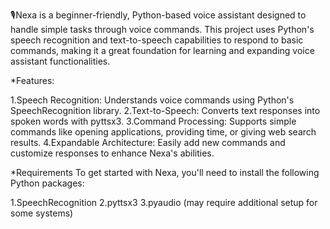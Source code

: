 🎙️Nexa is a beginner-friendly, Python-based voice assistant designed to handle simple tasks through voice commands. This project uses Python's speech recognition and text-to-speech capabilities to respond to basic commands, making it a great foundation for learning and expanding voice assistant functionalities.

*Features:

1.Speech Recognition: Understands voice commands using Python's SpeechRecognition library.
2.Text-to-Speech: Converts text responses into spoken words with pyttsx3.
3.Command Processing: Supports simple commands like opening applications, providing time, or giving web search results.
4.Expandable Architecture: Easily add new commands and customize responses to enhance Nexa's abilities.

*Requirements To get started with Nexa, you'll need to install the following Python packages:

1.SpeechRecognition
2.pyttsx3
3.pyaudio (may require additional setup for some systems)
